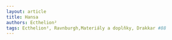 ```yaml
---
layout: article
title: Hansa
authors: Ecthelion²
tags: Ecthelion², Ravnburgh,Materiály a doplňky, Drakkar #88
---
```


